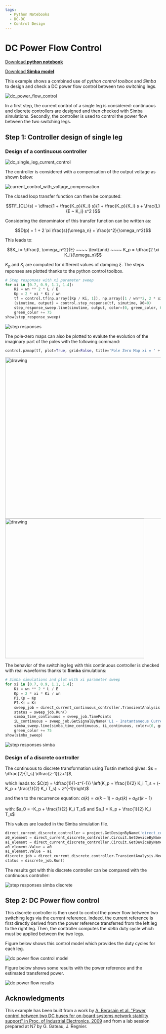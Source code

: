 ```yaml
---
tags:
  - Python Notebooks
  - DC-DC
  - Control Design
---
```


# DC Power Flow Control

[Download **python notebook**](direct_current_power_flow_control.ipynb)

[Download **Simba model**](direct_current_power_flow_control.jsimba)

This example shows a combined use of *python control toolbox* and *Simba* to design and check a DC power flow control between two switching legs.

![dc_power_flow_control](fig/dc_power_flow_control.png)

In a first step, the current control of a single leg is considered: continuous and discrete controllers are designed and then checked with Simba simulations. Secondly, the controller is used to control the power flow between the two switching legs.

## Step 1: Controller design of single leg

### Design of a continuous controller

![dc_single_leg_current_control](fig/dc_single_leg_current_control.png)


The controller is considered with a compensation of the output voltage as shown below:

![current_control_with_voltage_compensation](fig/current_control_with_voltage_compensation.png)

The closed loop transfer function can then be computed:

$$TF_{CL}(s) = \dfrac{1 + \frac{K_p}{K_i} s}{1 + \frac{K_p}{K_i} s + \frac{L}{E ~ K_i} s^2 }$$

Considering the denominator of this transfer function can be written as:

$$D(p) = 1 + 2 \xi \frac{s}{\omega_n} + \frac{s^2}{\omega_n^2}$$

This leads to:

$$K_i = \dfrac{L \omega_n^2}{E}  ~~~~ \text{and} ~~~~  K_p = \dfrac{2 \xi K_i}{\omega_n}$$

$K_p$ and $K_i$ are computed for different values of damping $\xi$. The steps reponses are plotted thanks to the python control toolbox.

``` py
# Step responses with xi parameter sweep
for xi in [0.7, 0.9, 1.1, 1.4]:
    Ki = wn ** 2 * L / E
    Kp = 2 * xi * Ki / wn
    tf = control.tf(np.array([Kp / Ki, 1]), np.array([1 / wn**2, 2 * xi / wn, 1]))
    (simutime, output) = control.step_response(tf, simutime, X0=0)
    step_response_sweep.line(simutime, output, color=(0, green_color, 0), legend_label='xi = ' + str(xi))
    green_color += 75
show(step_response_sweep)
```

![step responses](fig/step_responses.png)


The pole-zero maps can also be plotted to evalute the evolution of the imaginary part of the poles with the following command:

``` py
control.pzmap(tf, plot=True, grid=False, title='Pole Zero Map xi = ' + str(xi))
```

<img src="pole_zero_xi07.png" alt="drawing" width="520">

<img src="pole_zero_xi14.png" alt="drawing" width="450">

The behavior of the switching leg with this continuous controller is checked with real waveforms thanks to **Simba** simulations:

``` py
# Simba simulations and plot with xi parameter sweep
for xi in [0.7, 0.9, 1.1, 1.4]:
    Ki = wn ** 2 * L / E
    Kp = 2 * xi * Ki / wn
    PI.Kp = Kp
    PI.Ki = Ki
    sweep_job = direct_current_continuous_controller.TransientAnalysis.NewJob()
    status = sweep_job.Run()
    simba_time_continuous = sweep_job.TimePoints
    iL_continuous = sweep_job.GetSignalByName('L1 - Instantaneous Current').DataPoints
    simba_sweep.line(simba_time_continuous, iL_continuous, color=(0, green_color, 0), legend_label='xi = ' + str(xi))
    green_color += 75
show(simba_sweep)
```
![step responses simba](fig/step_responses_simba.png)


### Design of a discrete controller

The continuous to discrete transformation using Tustin method gives: $s = \dfrac{2}{T_s} \dfrac{z-1}{z+1}$,

which leads to:
$C(z) = \dfrac{1}{1-z^{-1}} \left(K_p + \frac{1}{2} K_i T_s + (- K_p + \frac{1}{2} K_i T_s) ~ z^{-1}\right)$

and then to the recurrence equation:
$\alpha(k) = \alpha(k-1) + a_1 \varepsilon(k) + a_0 \varepsilon(k-1)$

with: $a_0 = -K_p + \frac{1}{2} K_i T_s$ and $a_1 = K_p + \frac{1}{2} K_i T_s$

This values are loaded in the Simba simulation file.

``` py
direct_current_discrete_controller = project.GetDesignByName('direct_current_discrete_controller')
a0_element = direct_current_discrete_controller.Circuit.GetDeviceByName('a0')
a1_element = direct_current_discrete_controller.Circuit.GetDeviceByName('a1')
a0_element.Value = a0
a1_element.Value = a1
discrete_job = direct_current_discrete_controller.TransientAnalysis.NewJob()
status = discrete_job.Run()
```

The results got with this discrete controller can be compared with the continuous controller:

![step responses simba discrete](fig/step_responses_simba_discrete.png)

## Step 2: DC Power flow control

This discrete controller is then used to control the power flow between two switching legs via the current reference.
Indeed, the current reference is first directly derived from the power reference transferred from the left leg to the right leg. Then, the controller computes the *delta* duty cycle which must be applied between the two legs.

Figure below shows this control model which provides the duty cycles for each leg.

![dc power flow control model](fig/dc_power_flow_control_model.png)

Figure below shows some results with the power reference and the estimated transferred power.

![dc power flow results](fig/dc_power_flow_control_results.png)


## Acknowledgments

This example has been built from a work by [A. Berasain et al. "Power control between two DC buses for on-board systems network stability support" in Proc. of Industrial Electronics, 2009](http://dx.doi.org/10.1109/IECON.2009.5415240) and from a lab session prepared at N7 by G. Gateau, J. Regnier.